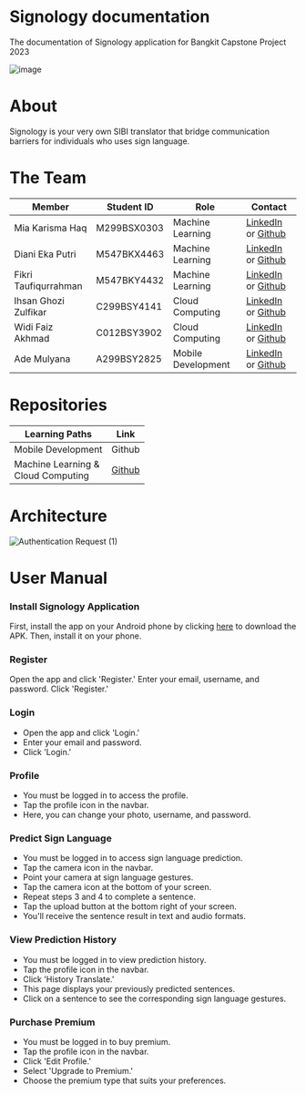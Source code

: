 # Signology documentation
The documentation of Signology application for Bangkit Capstone Project 2023

![image](https://github.com/Signology/.github/assets/93120790/fee95595-e809-4aba-86f5-13897278fd5c)


# About
Signology is your very own SIBI translator that bridge communication barriers for individuals who uses sign language.

# The Team
| Member | Student ID | Role | Contact |
|-----------------|-----------------|-----------------|-----------------|
| Mia Karisma Haq | M299BSX0303 | Machine Learning | [LinkedIn](https://www.linkedin.com/in/mia-karisma-haq-175602230/) or [Github](https://github.com/miakarisma) |
| Diani Eka Putri | M547BKX4463 | Machine Learning | [LinkedIn](https://www.linkedin.com/in/dianiekaputri28/) or [Github](https://github.com/diiaanniiep) |
| Fikri Taufiqurrahman | M547BKY4432 | Machine Learning | [LinkedIn](https://www.linkedin.com/in/fikri-taufiqurrahman-6097bb25b/) or [Github](https://github.com/fikri-taufiqurrahman) |
| Ihsan Ghozi Zulfikar | C299BSY4141 | Cloud Computing | [LinkedIn](https://www.linkedin.com/in/ihsan-ghozi-zulfikar-86a721280/) or [Github](https://github.com/ihsanGhoziZulfikar) |
| Widi Faiz Akhmad | C012BSY3902 | Cloud Computing | [LinkedIn](https://www.linkedin.com/in/widi-faiz-akhmad/) or [Github](https://github.com/widifaizakhmad) |
| Ade Mulyana | A299BSY2825 | Mobile Development | [LinkedIn](https://www.linkedin.com/in/ademulyn/) or [Github](https://github.com/adem299) |

# Repositories
| Learning Paths | Link |
|-----------------|-----------------|
| Mobile Development | Github |
| Machine Learning & <br> Cloud Computing | [Github](https://github.com/Signology/signology-api) |

# Architecture
![Authentication Request (1)](https://github.com/Signology/.github/assets/93120790/894be652-7ea4-4470-b58a-924dfe5749f2)


# User Manual

### Install Signology Application
First, install the app on your Android phone by clicking [here](https://drive.google.com/file/d/1Fl_nU4isnFkMo-MsKr_iaxkwCTkRh3T-/view?usp=sharing) to download the APK. Then, install it on your phone.

### Register
Open the app and click 'Register.'
Enter your email, username, and password.
Click 'Register.'

### Login
- Open the app and click 'Login.'
- Enter your email and password.
- Click 'Login.'

### Profile
- You must be logged in to access the profile.
- Tap the profile icon in the navbar.
- Here, you can change your photo, username, and password.

### Predict Sign Language
- You must be logged in to access sign language prediction.
- Tap the camera icon in the navbar.
- Point your camera at sign language gestures.
- Tap the camera icon at the bottom of your screen.
- Repeat steps 3 and 4 to complete a sentence.
- Tap the upload button at the bottom right of your screen.
- You'll receive the sentence result in text and audio formats.

### View Prediction History
- You must be logged in to view prediction history.
- Tap the profile icon in the navbar.
- Click 'History Translate.'
- This page displays your previously predicted sentences.
- Click on a sentence to see the corresponding sign language gestures.

### Purchase Premium
- You must be logged in to buy premium.
- Tap the profile icon in the navbar.
- Click 'Edit Profile.'
- Select 'Upgrade to Premium.'
- Choose the premium type that suits your preferences.
